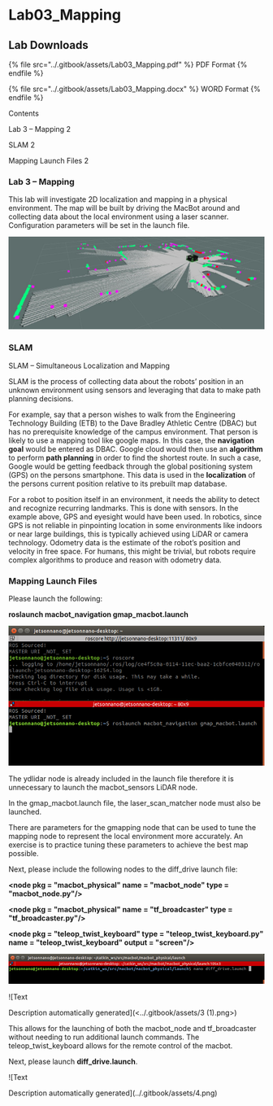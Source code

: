 # Lab03\_Mapping

## Lab Downloads

{% file src="../.gitbook/assets/Lab03_Mapping.pdf" %}
PDF Format
{% endfile %}

{% file src="../.gitbook/assets/Lab03_Mapping.docx" %}
WORD Format
{% endfile %}

Contents

Lab 3 – Mapping 2

SLAM 2

Mapping Launch Files 2

### Lab 3 – Mapping <a href="#_toc78451852" id="_toc78451852"></a>

This lab will investigate 2D localization and mapping in a physical environment. The map will be built by driving the MacBot around and collecting data about the local environment using a laser scanner. Configuration parameters will be set in the launch file.

![](<../.gitbook/assets/0 (2).jpeg>)

### SLAM <a href="#_toc78451853" id="_toc78451853"></a>

SLAM – Simultaneous Localization and Mapping

SLAM is the process of collecting data about the robots’ position in an unknown environment using sensors and leveraging that data to make path planning decisions.

For example, say that a person wishes to walk from the Engineering Technology Building (ETB) to the Dave Bradley Athletic Centre (DBAC) but has no prerequisite knowledge of the campus environment. That person is likely to use a mapping tool like google maps. In this case, the **navigation goal** would be entered as DBAC. Google cloud would then use an **algorithm** to perform **path planning** in order to find the shortest route. In such a case, Google would be getting feedback through the global positioning system (GPS) on the persons smartphone. This data is used in the **localization** of the persons current position relative to its prebuilt map database.

For a robot to position itself in an environment, it needs the ability to detect and recognize recurring landmarks. This is done with sensors. In the example above, GPS and eyesight would have been used. In robotics, since GPS is not reliable in pinpointing location in some environments like indoors or near large buildings, this is typically achieved using LiDAR or camera technology. Odometry data is the estimate of the robot’s position and velocity in free space. For humans, this might be trivial, but robots require complex algorithms to produce and reason with odometry data.

### Mapping Launch Files <a href="#_toc78451854" id="_toc78451854"></a>

Please launch the following:

**roslaunch macbot\_navigation gmap\_macbot.launch**

![No description available.](<../.gitbook/assets/1 (1).png>)

The ydlidar node is already included in the launch file therefore it is unnecessary to launch the macbot\_sensors LiDAR node.

In the gmap\_macbot.launch file, the laser\_scan\_matcher node must also be launched.

There are parameters for the gmapping node that can be used to tune the mapping node to represent the local environment more accurately. An exercise is to practice tuning these parameters to achieve the best map possible.

Next, please include the following nodes to the diff\_drive launch file:

**\<node pkg = "macbot\_physical" name = "macbot\_node" type = "macbot\_node.py"/>**

**\<node pkg = "macbot\_physical" name = "tf\_broadcaster" type = "tf\_broadcaster.py"/>**

**\<node pkg = "teleop\_twist\_keyboard" type = "teleop\_twist\_keyboard.py" name = "teleop\_twist\_keyboard" output = "screen"/>**

![No description available.](<../.gitbook/assets/2 (1).png>)

![Text

Description automatically generated](<../.gitbook/assets/3 (1).png>)

This allows for the launching of both the macbot\_node and tf\_broadcaster without needing to run additional launch commands. The teleop\_twist\_keyboard allows for the remote control of the macbot.

Next, please launch **diff\_drive.launch**.

![Text

Description automatically generated](../.gitbook/assets/4.png)
